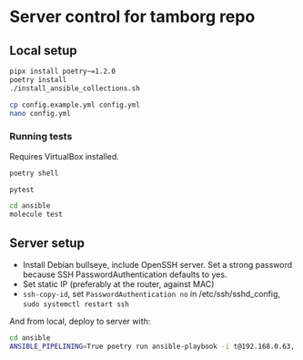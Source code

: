 # Server control for tamborg repo

## Local setup
```sh
pipx install poetry~=1.2.0
poetry install
./install_ansible_collections.sh

cp config.example.yml config.yml
nano config.yml
```

### Running tests

Requires VirtualBox installed.

```sh
poetry shell

pytest

cd ansible
molecule test
```

## Server setup

- Install Debian bullseye, include OpenSSH server. Set a strong password because SSH PasswordAuthentication defaults to yes.
- Set static IP (preferably at the router, against MAC)
- `ssh-copy-id`, set `PasswordAuthentication no` in /etc/ssh/sshd_config, `sudo systemctl restart ssh`

And from local, deploy to server with:
```sh
cd ansible
ANSIBLE_PIPELINING=True poetry run ansible-playbook -i t@192.168.0.63, -l t@192.168.0.63 --ask-become-pass playbooks/deploy.yml
```
